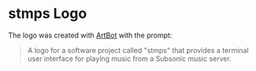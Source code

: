 # stmps Logo

The logo was created with [ArtBot](https://tinybots.net/artbot/create) with the prompt:

> A logo for a software project called "stmps" that provides a terminal user interface for playing music from a Subsonic music server.
